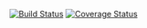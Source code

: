 [![Build Status](https://img.shields.io/travis/tecywiz121/libclowder.svg)](https://travis-ci.org/tecywiz121/libclowder)
[![Coverage Status](https://coveralls.io/repos/tecywiz121/libclowder/badge.svg)](https://coveralls.io/r/tecywiz121/libclowder)
